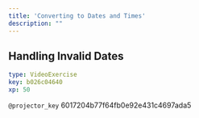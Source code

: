 ```yaml
---
title: 'Converting to Dates and Times'
description: ""
---
```


## Handling Invalid Dates

```yaml
type: VideoExercise
key: b026c04640
xp: 50
```

`@projector_key`
6017204b77f64fb0e92e431c4697ada5
